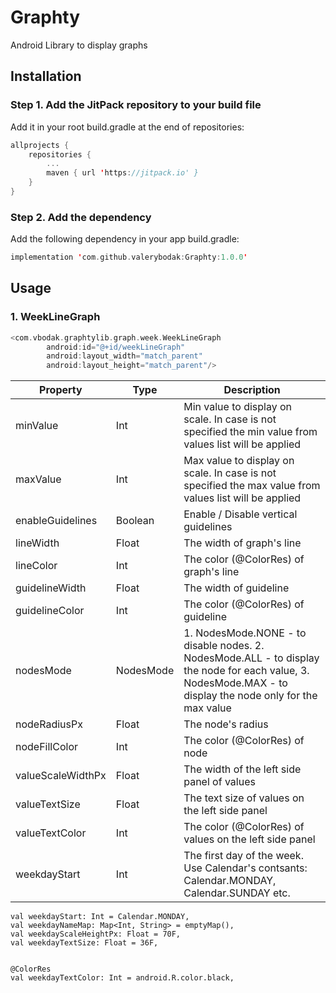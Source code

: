 # Graphty
Android Library to display graphs

## Installation
### Step 1. Add the JitPack repository to your build file 
Add it in your root build.gradle at the end of repositories:
```Kotlin
allprojects {
    repositories {
        ...
        maven { url 'https://jitpack.io' }
    }
}
```

### Step 2. Add the dependency
Add the following dependency in your app build.gradle:
```Kotlin
implementation 'com.github.valerybodak:Graphty:1.0.0'
```

## Usage

### 1. WeekLineGraph

```Kotlin
<com.vbodak.graphtylib.graph.week.WeekLineGraph
        android:id="@+id/weekLineGraph"
        android:layout_width="match_parent"
        android:layout_height="match_parent"/>
```
Property | Type | Description 
--- | --- | --- 
minValue | Int | Min value to display on scale. In case is not specified the min value from values list will be applied
maxValue | Int | Max value to display on scale. In case is not specified the max value from values list will be applied
enableGuidelines | Boolean | Enable / Disable vertical guidelines
lineWidth | Float | The width of graph's line
lineColor | Int | The color (@ColorRes) of graph's line
guidelineWidth | Float | The width of guideline
guidelineColor | Int | The color (@ColorRes) of guideline
nodesMode | NodesMode | 1. NodesMode.NONE - to disable nodes. 2. NodesMode.ALL - to display the node for each value, 3. NodesMode.MAX - to display the node only for the max value
nodeRadiusPx | Float | The node's radius
nodeFillColor | Int | The color (@ColorRes) of node
valueScaleWidthPx | Float | The width of the left side panel of values
valueTextSize | Float | The text size of values on the left side panel
valueTextColor | Int | The color (@ColorRes) of values on the left side panel
weekdayStart | Int | The first day of the week. Use Calendar's contsants: Calendar.MONDAY, Calendar.SUNDAY etc.


    val weekdayStart: Int = Calendar.MONDAY,
    val weekdayNameMap: Map<Int, String> = emptyMap(),
    val weekdayScaleHeightPx: Float = 70F,
    val weekdayTextSize: Float = 36F,  

    
    @ColorRes
    val weekdayTextColor: Int = android.R.color.black,
    
